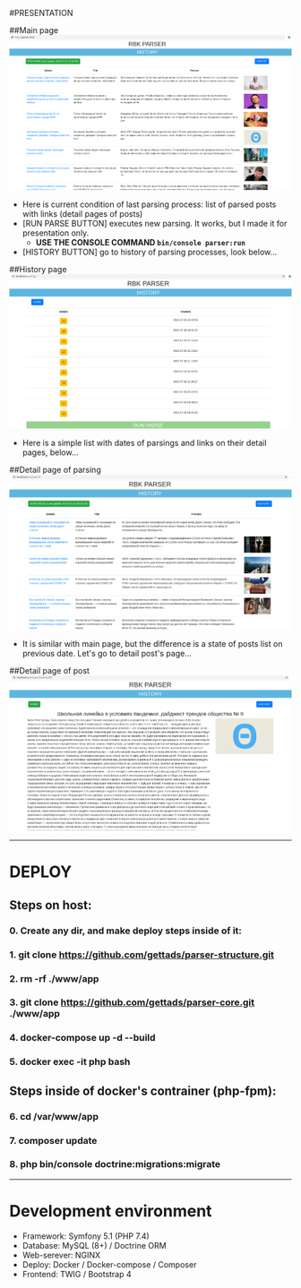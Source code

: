 #PRESENTATION

##Main page
![Main Page](preview/Main.png)
- Here is current condition of last parsing process: list of parsed posts with links (detail pages of posts)
- [RUN PARSE BUTTON] executes new parsing. It works, but I made it for presentation only.
  - **USE THE CONSOLE COMMAND ```bin/console parser:run```**
- [HISTORY BUTTON] go to history of parsing processes, look below...

##History page
![History Page](preview/History.png)
- Here is a simple list with dates of parsings and links on their detail pages, below...
  
##Detail page of parsing
![History Page](preview/Details_History.png)
- It is similar with main page, but the difference is a state of posts list on previous date. Let's go to detail post's page... 

##Detail page of post
![History Page](preview/Details_Post.png)

---

# DEPLOY

## Steps on host:
### 0. Create any dir, and make deploy steps inside of it:
### 1. git clone https://github.com/gettads/parser-structure.git
### 2. rm -rf ./www/app
### 3. git clone https://github.com/gettads/parser-core.git ./www/app
### 4. docker-compose up -d --build
### 5. docker exec -it php bash 

## Steps inside of docker's contrainer (php-fpm):
### 6. cd /var/www/app
### 7. composer update
### 8. php bin/console doctrine:migrations:migrate

---

# Development environment

- Framework: Symfony 5.1 (PHP 7.4)
- Database: MySQL (8+) / Doctrine ORM
- Web-serever: NGINX
- Deploy: Docker / Docker-compose / Composer
- Frontend: TWIG / Bootstrap 4